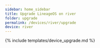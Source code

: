 ```yaml
---
sidebar: home_sidebar
title: Upgrade LineageOS on river
folder: upgrade
permalink: /devices/river/upgrade
device: river
---
```

{% include templates/device_upgrade.md %}
